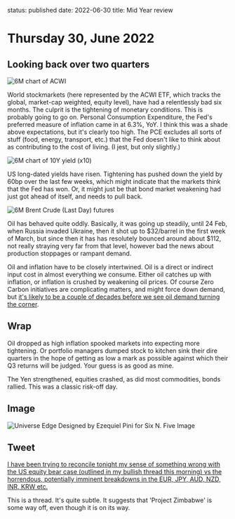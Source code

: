 status: published
date: 2022-06-30
title: Mid Year review

# Thursday 30, June 2022

## Looking back over two quarters

![6M chart of ACWI](https://www.tradingview.com/x/xAN5pjmf/)

World stockmarkets (here represented by the ACWI ETF, which tracks the global, market-cap weighted, equity level), have had a relentlessly bad six months.
The culprit is the tightening of monetary conditions.
This is probably going to go on. 
Personal Consumption Expenditure, the Fed's preferred measure of inflation came in at 6.3%, YoY.
I think this was a shade above expectations, but it's clearly too high.
The PCE excludes all sorts of stuff (food, energy, transport, etc.) that the Fed doesn't like to think about as contributing to the cost of living.
(I jest, but only slightly.)

![6M chart of 10Y yield (x10)](https://www.tradingview.com/x/gWF92FcC/)

US long-dated yields have risen. Tightening has pushed down the yield by 60bp over the last few weeks, 
which might indicate that the markets think that the Fed has won.
Or, it might just be that bond market weakening had just got ahead of itself, and needs to pull back.


![6M Brent Crude (Last Day) futures](https://www.tradingview.com/x/8Y5RWGpQ/)

Oil has behaved quite oddly. Basically, it was going up steadily, until 24 Feb, when Russia invaded Ukraine, then it shot up to $32/barrel in the first week of March, but since then it has has resolutely bounced around about $112, not really straying very far from that level, however bad the news about production stoppages or rampant demand.

Oil and inflation have to be closely intertwined. 
Oil is a direct or indirect input cost in almost everything we consume.
Either oil catches up with inflation, or inflation is crushed by weakening oil prices.
Of course Zero Carbon initiatives are complicating matters, and might force down demand, but [it's likely to be a couple of decades before
we see oil demand turning the corner](https://www.gisreportsonline.com/r/peak-oil-demand/).

## Wrap

Oil dropped as high inflation spooked markets into expecting more tightening.
Or portfolio managers dumped stock to kitchen sink their dire quarters in the hope of getting as low a mark as possible against which their Q3 
returns will be judged. Your guess is as good as mine.

The Yen strengthened, equities crashed, as did most commodities, bonds rallied.
This was a classic risk-off day.

## Image

![[Universe Edge Designed by Ezequiel Pini for Six N. Five
Image](https://twitter.com/BebuCesco/status/1531868215005044737?s=20&t=IlurY-g8KC80A4Cjhv-G1A)
](https://pbs.twimg.com/media/FUJKBCQXoAAgbp-?format=jpg&name=4096x4096) 

## Tweet

[I have been trying to reconcile tonight my sense of something wrong with the US equity bear case (outlined in my bullish thread this morning) vs the horrendous, potentially imminent breakdowns in the EUR, JPY, AUD, NZD, INR, KRW etc.](https://twitter.com/PauloMacro/status/1542354599616692225?s=20&t=IlurY-g8KC80A4Cjhv-G1A)

This is a thread. It's quite subtle. It suggests that 'Project Zimbabwe' is some way off, even though it is on its way.

